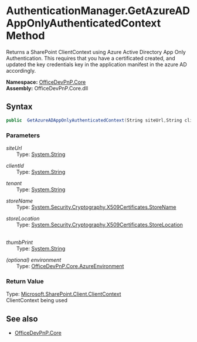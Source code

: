 # AuthenticationManager.GetAzureADAppOnlyAuthenticatedContext Method  
Returns a SharePoint ClientContext using Azure Active Directory App Only Authentication. This requires that you have a certificated created, and updated the key credentials key in the application manifest in the azure AD accordingly.  

**Namespace:** [OfficeDevPnP.Core](OfficeDevPnP.Core.md)  
**Assembly:** OfficeDevPnP.Core.dll  
## Syntax
```C#
public  GetAzureADAppOnlyAuthenticatedContext(String siteUrl,String clientId,String tenant,StoreName storeName,StoreLocation storeLocation,String thumbPrint,AzureEnvironment environment)
```
### Parameters
*siteUrl*  
&emsp;&emsp;Type: [System.String](System.String.md) 
&emsp;&emsp;  
  
*clientId*  
&emsp;&emsp;Type: [System.String](System.String.md) 
&emsp;&emsp;  
  
*tenant*  
&emsp;&emsp;Type: [System.String](System.String.md) 
&emsp;&emsp;  
  
*storeName*  
&emsp;&emsp;Type: [System.Security.Cryptography.X509Certificates.StoreName](System.Security.Cryptography.X509Certificates.StoreName.md) 
&emsp;&emsp;  
  
*storeLocation*  
&emsp;&emsp;Type: [System.Security.Cryptography.X509Certificates.StoreLocation](System.Security.Cryptography.X509Certificates.StoreLocation.md) 
&emsp;&emsp;  
  
*thumbPrint*  
&emsp;&emsp;Type: [System.String](System.String.md) 
&emsp;&emsp;  
  
*(optional) environment*  
&emsp;&emsp;Type: [OfficeDevPnP.Core.AzureEnvironment](OfficeDevPnP.Core.AzureEnvironment.md) 
&emsp;&emsp;  
  
### Return Value
Type: [Microsoft.SharePoint.Client.ClientContext](Microsoft.SharePoint.Client.ClientContext.md)  
ClientContext being used

## See also
- [OfficeDevPnP.Core](OfficeDevPnP.Core.md)
